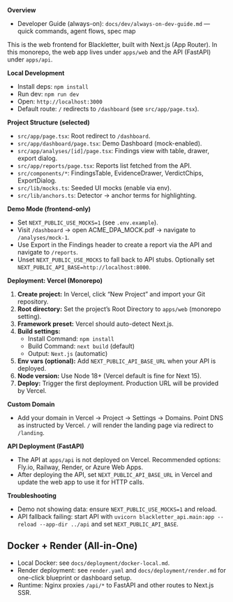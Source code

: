 **Overview**

- Developer Guide (always-on): `docs/dev/always-on-dev-guide.md` — quick commands, agent flows, spec map

This is the web frontend for Blackletter, built with Next.js (App Router). In this monorepo, the web app lives under `apps/web` and the API (FastAPI) under `apps/api`.

**Local Development**

- Install deps: `npm install`
- Run dev: `npm run dev`
- Open: `http://localhost:3000`
- Default route: `/` redirects to `/dashboard` (see `src/app/page.tsx`).

**Project Structure (selected)**

- `src/app/page.tsx`: Root redirect to `/dashboard`.
- `src/app/dashboard/page.tsx`: Demo Dashboard (mock-enabled).
- `src/app/analyses/[id]/page.tsx`: Findings view with table, drawer, export dialog.
- `src/app/reports/page.tsx`: Reports list fetched from the API.
- `src/components/*`: FindingsTable, EvidenceDrawer, VerdictChips, ExportDialog.
- `src/lib/mocks.ts`: Seeded UI mocks (enable via env).
- `src/lib/anchors.ts`: Detector → anchor terms for highlighting.

**Demo Mode (frontend-only)**

- Set `NEXT_PUBLIC_USE_MOCKS=1` (see `.env.example`).
- Visit `/dashboard` → open ACME_DPA_MOCK.pdf → navigate to `/analyses/mock-1`.
- Use Export in the Findings header to create a report via the API and navigate to `/reports`.
- Unset `NEXT_PUBLIC_USE_MOCKS` to fall back to API stubs. Optionally set `NEXT_PUBLIC_API_BASE=http://localhost:8000`.

**Deployment: Vercel (Monorepo)**

1. **Create project:** In Vercel, click “New Project” and import your Git repository.
2. **Root directory:** Set the project’s Root Directory to `apps/web` (monorepo setting).
3. **Framework preset:** Vercel should auto-detect Next.js.
4. **Build settings:**
   - Install Command: `npm install`
   - Build Command: `next build` (default)
   - Output: `Next.js` (automatic)
5. **Env vars (optional):** Add `NEXT_PUBLIC_API_BASE_URL` when your API is deployed.
6. **Node version:** Use Node 18+ (Vercel default is fine for Next 15).
7. **Deploy:** Trigger the first deployment. Production URL will be provided by Vercel.

**Custom Domain**

- Add your domain in Vercel → Project → Settings → Domains. Point DNS as instructed by Vercel. `/` will render the landing page via redirect to `/landing`.

**API Deployment (FastAPI)**

- The API at `apps/api` is not deployed on Vercel. Recommended options: Fly.io, Railway, Render, or Azure Web Apps.
- After deploying the API, set `NEXT_PUBLIC_API_BASE_URL` in Vercel and update the web app to use it for HTTP calls.

**Troubleshooting**

- Demo not showing data: ensure `NEXT_PUBLIC_USE_MOCKS=1` and reload.
- API fallback failing: start API with `uvicorn blackletter_api.main:app --reload --app-dir ../api` and set `NEXT_PUBLIC_API_BASE`.

## Docker + Render (All-in-One)

- Local Docker: see `docs/deployment/docker-local.md`.
- Render deployment: see `render.yaml` and `docs/deployment/render.md` for one-click blueprint or dashboard setup.
- Runtime: Nginx proxies `/api/*` to FastAPI and other routes to Next.js SSR.

